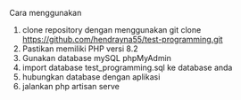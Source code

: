 Cara menggunakan
1. clone repository dengan menggunakan git clone https://github.com/hendrayna55/test-programming.git
2. Pastikan memiliki PHP versi 8.2
3. Gunakan database mySQL phpMyAdmin
4. import database test_programming.sql ke database anda
5. hubungkan database dengan aplikasi
6. jalankan php artisan serve